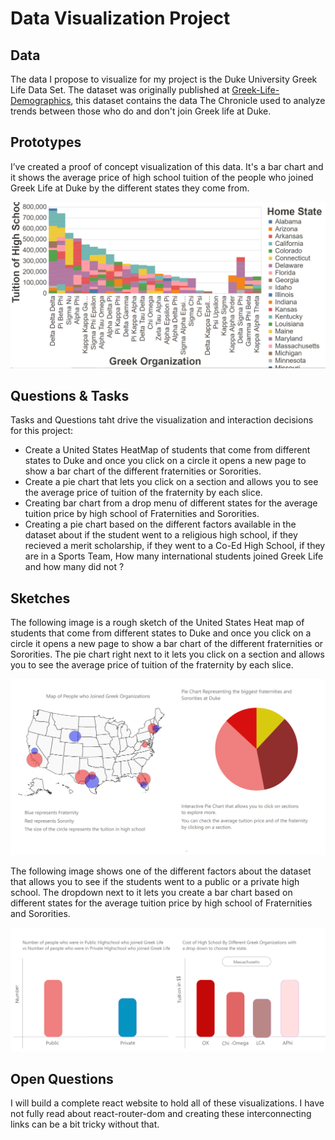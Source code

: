 # Data Visualization Project

## Data

The data I propose to visualize for my project is the Duke University Greek Life Data Set. The dataset was originally published at [Greek-Life-Demographics](https://raw.githubusercontent.com/Chrissymbeck/Greek-Life-Demographics/master/Greek_Data_Duke_Class_of_2018.csv), this dataset contains the data The Chronicle used to analyze trends between those who do and don't join Greek life at Duke.


## Prototypes

I’ve created a proof of concept visualization of this data. It's a bar chart and it shows the average price of high school tuition of the people who joined Greek Life at Duke by the different states they come from. 

[![image](Image.PNG)](https://vizhub.com/lokesh234/97130be4da0b456eaf092c8fffdd76ec?edit=files)

## Questions & Tasks

Tasks and Questions taht drive the visualization and interaction decisions for this project:

 * Create a United States HeatMap of students that come from different states to Duke and once you click on a circle it opens a new page to show a bar chart of the different fraternities or Sororities.
 * Create a pie chart that lets you click on a section and allows you to see the average price of tuition of the fraternity by each slice.
 * Creating bar chart from a drop menu of different states for the average tuition price by high school of Fraternities and Sororities.
 * Creating a pie chart based on the different factors available in the dataset about if the student went to a religious high school, if they recieved a merit scholarship, if they went to a Co-Ed High School, if they are in a Sports Team, How many international students joined Greek Life and how many did not ? 

## Sketches

The following image is a rough sketch of the United States Heat map of students that come from different states to Duke and once you click on a circle it opens a new page to show a bar chart of the different fraternities or Sororities. The pie chart right next to it lets you click on a section and allows you to see the average price of tuition of the fraternity by each slice.

![image](viz1.PNG)

The following image shows one of the different factors about the dataset that allows you to see if the students went to a public or a private high school. The dropdown next to it lets you create a bar chart based on different states for the average tuition price by high school of Fraternities and Sororities.

![image](viz2.PNG)


## Open Questions

I will build a complete react website to hold all of these visualizations. I have not fully read about react-router-dom and creating these interconnecting links can be a bit tricky without that. 
